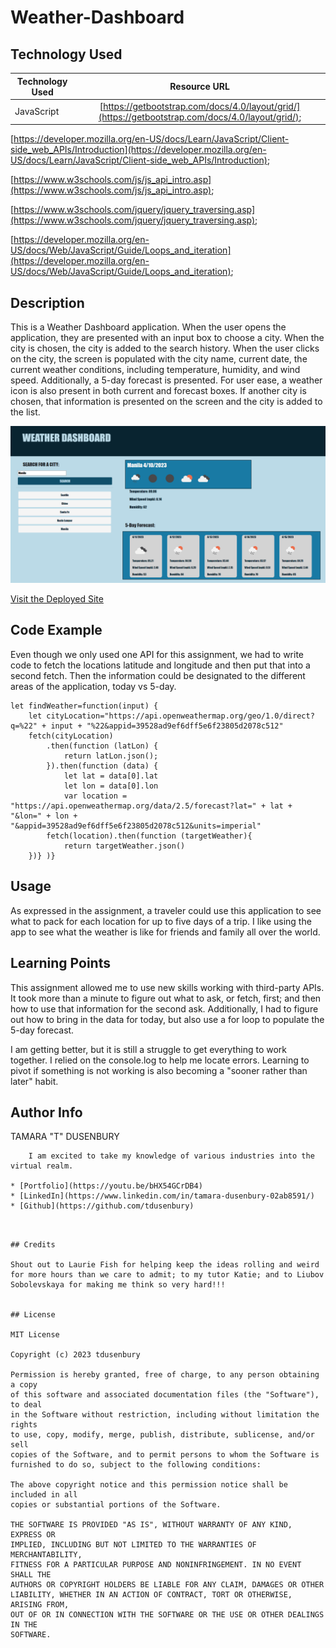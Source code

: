 # Weather-Dashboard

## Technology Used 

| Technology Used         | Resource URL           | 
| ------------- |:-------------:| 
| JavaScript | [https://getbootstrap.com/docs/4.0/layout/grid/](https://getbootstrap.com/docs/4.0/layout/grid/);  

[https://developer.mozilla.org/en-US/docs/Learn/JavaScript/Client-side_web_APIs/Introduction](https://developer.mozilla.org/en-US/docs/Learn/JavaScript/Client-side_web_APIs/Introduction);

 [https://www.w3schools.com/js/js_api_intro.asp](https://www.w3schools.com/js/js_api_intro.asp); 
 
 [https://www.w3schools.com/jquery/jquery_traversing.asp](https://www.w3schools.com/jquery/jquery_traversing.asp); 
 
 [https://developer.mozilla.org/en-US/docs/Web/JavaScript/Guide/Loops_and_iteration](https://developer.mozilla.org/en-US/docs/Web/JavaScript/Guide/Loops_and_iteration); 

## Description 

This is a Weather Dashboard application. When the user opens the application, they are presented with an input box to choose a city. When the city is chosen, the city is added to the search history. When the user clicks on the city, the screen is populated with the city name, current date, the current weather conditions, including temperature, humidity, and wind speed. Additionally, a 5-day forecast is presented. For user ease, a weather icon is also present in both current and forecast boxes. If another city is chosen, that information is presented on the screen and the city is added to the list.


![Screenshot of My Site](images/Screen%20with%20cities.PNG)




[Visit the Deployed Site](https://tdusenbury.github.io/Weather-Dashboard/)


## Code Example

Even though we only used one API for this assignment, we had to write code to fetch the locations latitude and longitude and then put that into a second fetch. Then the information could be designated to the different areas of the application, today vs 5-day.

```
let findWeather=function(input) {
    let cityLocation="https://api.openweathermap.org/geo/1.0/direct?q=%22" + input + "%22&appid=39528ad9ef6dff5e6f23805d2078c512"
    fetch(cityLocation) 
        .then(function (latLon) {
            return latLon.json();
        }).then(function (data) {
            let lat = data[0].lat
            let lon = data[0].lon
            var location = "https://api.openweathermap.org/data/2.5/forecast?lat=" + lat + "&lon=" + lon + "&appid=39528ad9ef6dff5e6f23805d2078c512&units=imperial"
        fetch(location).then(function (targetWeather){
            return targetWeather.json()
    })} )}
```


## Usage 

As expressed in the assignment, a traveler could use this application to see what to pack for each location for up to five days of a trip. I like using the app to see what the weather is like for friends and family all over the world.


## Learning Points 

This assignment allowed me to use new skills working with third-party APIs. It took more than a minute to figure out what to ask, or fetch, first; and then how to use that information for the second ask. Additionally, I had to figure out how to bring in the data for today, but also use a for loop to populate the 5-day forecast. 

I am getting better, but it is still a struggle to get everything to work together. I relied on the console.log to help me locate errors. Learning to pivot if something is not working is also becoming a "sooner rather than later" habit.

## Author Info


TAMARA "T" DUSENBURY
```
    I am excited to take my knowledge of various industries into the virtual realm.

* [Portfolio](https://youtu.be/bHX54GCrDB4)
* [LinkedIn](https://www.linkedin.com/in/tamara-dusenbury-02ab8591/)
* [Github](https://github.com/tdusenbury)
```
```


## Credits

Shout out to Laurie Fish for helping keep the ideas rolling and weird for more hours than we care to admit; to my tutor Katie; and to Liubov Sobolevskaya for making me think so very hard!!!


## License

MIT License

Copyright (c) 2023 tdusenbury

Permission is hereby granted, free of charge, to any person obtaining a copy
of this software and associated documentation files (the "Software"), to deal
in the Software without restriction, including without limitation the rights
to use, copy, modify, merge, publish, distribute, sublicense, and/or sell
copies of the Software, and to permit persons to whom the Software is
furnished to do so, subject to the following conditions:

The above copyright notice and this permission notice shall be included in all
copies or substantial portions of the Software.

THE SOFTWARE IS PROVIDED "AS IS", WITHOUT WARRANTY OF ANY KIND, EXPRESS OR
IMPLIED, INCLUDING BUT NOT LIMITED TO THE WARRANTIES OF MERCHANTABILITY,
FITNESS FOR A PARTICULAR PURPOSE AND NONINFRINGEMENT. IN NO EVENT SHALL THE
AUTHORS OR COPYRIGHT HOLDERS BE LIABLE FOR ANY CLAIM, DAMAGES OR OTHER
LIABILITY, WHETHER IN AN ACTION OF CONTRACT, TORT OR OTHERWISE, ARISING FROM,
OUT OF OR IN CONNECTION WITH THE SOFTWARE OR THE USE OR OTHER DEALINGS IN THE
SOFTWARE.
